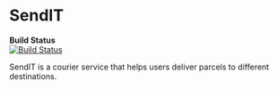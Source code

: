 # SendIT

**Build Status**  
[![Build Status](https://travis-ci.org/un-tethered/SendIT.svg?branch=develop)](https://travis-ci.org/un-tethered/SendIT)

SendIT is a courier service that helps users deliver parcels to different destinations.
